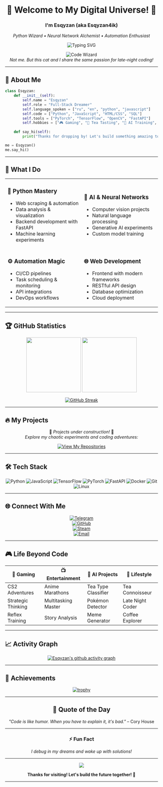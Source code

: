 <div align="center">

# 🌟 Welcome to My Digital Universe! 🌟

### I'm **Esqyzan** (aka **Esqyzan4ik**) 
*Python Wizard • Neural Network Alchemist • Automation Enthusiast*

<img src="https://readme-typing-svg.herokuapp.com?font=Fira+Code&size=18&duration=3000&pause=1000&color=F75C7E&center=true&vCenter=true&width=500&lines=from+brain+import+creativity;while+coding%3A+learn();print('Hello%2C+World!')&height=60" alt="Typing SVG" />

![Code Wizard](https://dont-even-try.fun/uploads/1741983080965-gif.gif)  
*Not me. But this cat and I share the same passion for late-night coding!*

</div>

---

## 🔮 About Me

```python
class Esqyzan:
    def __init__(self):
        self.name = "Esqyzan"
        self.role = "Full-Stack Dreamer"
        self.language_spoken = ["ru", "en", "python", "javascript"]
        self.code = ["Python", "JavaScript", "HTML/CSS", "SQL"]
        self.tools = ["PyTorch", "TensorFlow", "OpenCV", "FastAPI"]
        self.hobbies = ["🎮 Gaming", "🍵 Tea Tasting", "🤖 AI Training", "📺 Anime"]
        
    def say_hi(self):
        print("Thanks for dropping by! Let's build something amazing together!")

me = Esqyzan()
me.say_hi()
```

---

## 🚀 What I Do

<table>
<tr>
<td width="50%">

### 🐍 **Python Mastery**
- Web scraping & automation
- Data analysis & visualization  
- Backend development with FastAPI
- Machine learning experiments

</td>
<td width="50%">

### 🤖 **AI & Neural Networks**
- Computer vision projects
- Natural language processing
- Generative AI experiments
- Custom model training

</td>
</tr>
<tr>
<td width="50%">

### ⚙️ **Automation Magic**
- CI/CD pipelines
- Task scheduling & monitoring
- API integrations
- DevOps workflows

</td>
<td width="50%">

### 🌐 **Web Development**
- Frontend with modern frameworks
- RESTful API design
- Database optimization
- Cloud deployment

</td>
</tr>
</table>

---

## 🏆 GitHub Statistics

<div align="center">

<img height="180em" src="https://github-readme-stats.vercel.app/api?username=Esqyzan&show_icons=true&theme=radical&include_all_commits=true&count_private=true"/>
<img height="180em" src="https://github-readme-stats.vercel.app/api/top-langs/?username=Esqyzan&layout=compact&langs_count=8&theme=radical"/>

</div>

<div align="center">

[![GitHub Streak](https://streak-stats.demolab.com/?user=Esqyzan&theme=radical)](https://git.io/streak-stats)

</div>

---

## 🔥 My Projects

<div align="center">

🚧 *Projects under construction!* 🚧  
*Explore my chaotic experiments and coding adventures:*

[![View My Repositories](https://img.shields.io/badge/View%20My%20Repositories-181717?style=for-the-badge&logo=github&logoColor=white)](https://github.com/Esqyzan?tab=repositories)

</div>

---

## 🛠️ Tech Stack

<div align="center">

![Python](https://img.shields.io/badge/Python-3776AB?style=for-the-badge&logo=python&logoColor=white)
![JavaScript](https://img.shields.io/badge/JavaScript-F7DF1E?style=for-the-badge&logo=javascript&logoColor=black)
![TensorFlow](https://img.shields.io/badge/TensorFlow-FF6F00?style=for-the-badge&logo=tensorflow&logoColor=white)
![PyTorch](https://img.shields.io/badge/PyTorch-EE4C2C?style=for-the-badge&logo=pytorch&logoColor=white)
![FastAPI](https://img.shields.io/badge/FastAPI-009688?style=for-the-badge&logo=fastapi&logoColor=white)
![Docker](https://img.shields.io/badge/Docker-2496ED?style=for-the-badge&logo=docker&logoColor=white)
![Git](https://img.shields.io/badge/Git-F05032?style=for-the-badge&logo=git&logoColor=white)
![Linux](https://img.shields.io/badge/Linux-FCC624?style=for-the-badge&logo=linux&logoColor=black)

</div>

---

## 🌐 Connect With Me

<div align="center">

[![Telegram](https://img.shields.io/badge/-Telegram-0088CC?style=for-the-badge&logo=Telegram&logoColor=white)](https://t.me/Esqyzan)  
[![GitHub](https://img.shields.io/badge/GitHub-181717?style=for-the-badge&logo=github&logoColor=white)](https://github.com/Esqyzan)  
[![Steam](https://img.shields.io/badge/Steam-000000?style=for-the-badge&logo=steam&logoColor=white)](https://steamcommunity.com/id/Esqyzan/)  
[![Email](https://img.shields.io/badge/Email-D14836?style=for-the-badge&logo=gmail&logoColor=white)](mailto:esqyzan@dont-even-try.fun)

</div>

---

## 🎮 Life Beyond Code

<div align="center">

| 🎯 Gaming | 📺 Entertainment | 🤖 AI Projects | 🍵 Lifestyle |
|-----------|------------------|----------------|--------------|
| CS2 Adventures | Anime Marathons | Tea Type Classifier | Tea Connoisseur |
| Strategic Thinking | Multitasking Master | Pokémon Detector | Late Night Coder |
| Reflex Training | Story Analysis | Meme Generator | Coffee Explorer |

</div>

---

## 📈 Activity Graph

<div align="center">

[![Esqyzan's github activity graph](https://github-readme-activity-graph.vercel.app/graph?username=Esqyzan&theme=react-dark)](https://github.com/ashutosh00710/github-readme-activity-graph)

</div>

---

## 🏅 Achievements

<div align="center">

[![trophy](https://github-profile-trophy.vercel.app/?username=Esqyzan&theme=radical&column=7)](https://github.com/ryo-ma/github-profile-trophy)

</div>

---

<div align="center">

## 💭 Quote of the Day

*"Code is like humor. When you have to explain it, it's bad."* – Cory House

---

### ⚡ Fun Fact
*I debug in my dreams and wake up with solutions!*

---

<img src="https://komarev.com/ghpvc/?username=Esqyzan&color=blueviolet&style=flat-square&label=Profile+Views" />

**Thanks for visiting! Let's build the future together! 🚀**

</div>

---
